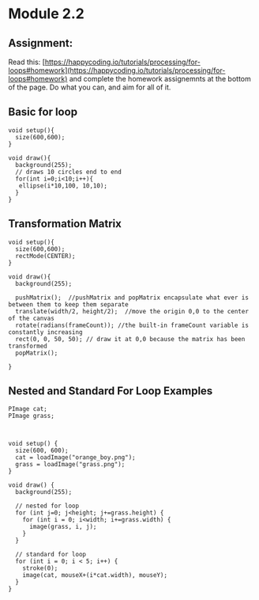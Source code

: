 # Module 2.2

## Assignment: 
Read this: [https://happycoding.io/tutorials/processing/for-loops#homework](https://happycoding.io/tutorials/processing/for-loops#homework) and complete the homework assignemnts at the bottom of the page. Do what you can, and aim for all of it. 


## Basic for loop
```
void setup(){
  size(600,600);
}

void draw(){
  background(255);
  // draws 10 circles end to end
  for(int i=0;i<10;i++){
   ellipse(i*10,100, 10,10); 
  }
}
```

## Transformation Matrix
```
void setup(){
  size(600,600);
  rectMode(CENTER);
}

void draw(){
  background(255);
  
  pushMatrix();  //pushMatrix and popMatrix encapsulate what ever is between them to keep them separate
  translate(width/2, height/2);  //move the origin 0,0 to the center of the canvas
  rotate(radians(frameCount)); //the built-in frameCount variable is constantly increasing
  rect(0, 0, 50, 50); // draw it at 0,0 because the matrix has been transformed
  popMatrix();
  
}
```

## Nested and Standard For Loop Examples
```
PImage cat;
PImage grass;



void setup() {
  size(600, 600);
  cat = loadImage("orange_boy.png");
  grass = loadImage("grass.png");
}

void draw() {
  background(255);

  // nested for loop
  for (int j=0; j<height; j+=grass.height) {
    for (int i = 0; i<width; i+=grass.width) {
      image(grass, i, j);
    }
  }

  // standard for loop
  for (int i = 0; i < 5; i++) {
    stroke(0);
    image(cat, mouseX+(i*cat.width), mouseY);
  }
}
```
